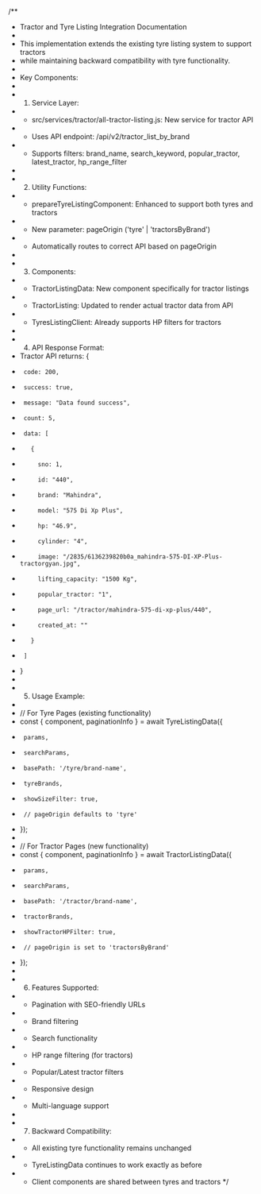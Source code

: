 /\*\*

- Tractor and Tyre Listing Integration Documentation
-
- This implementation extends the existing tyre listing system to support tractors
- while maintaining backward compatibility with tyre functionality.
-
- Key Components:
-
- 1.  Service Layer:
- - src/services/tractor/all-tractor-listing.js: New service for tractor API
- - Uses API endpoint: /api/v2/tractor_list_by_brand
- - Supports filters: brand_name, search_keyword, popular_tractor, latest_tractor, hp_range_filter
-
- 2.  Utility Functions:
- - prepareTyreListingComponent: Enhanced to support both tyres and tractors
- - New parameter: pageOrigin ('tyre' | 'tractorsByBrand')
- - Automatically routes to correct API based on pageOrigin
-
- 3.  Components:
- - TractorListingData: New component specifically for tractor listings
- - TractorListing: Updated to render actual tractor data from API
- - TyresListingClient: Already supports HP filters for tractors
-
- 4.  API Response Format:
- Tractor API returns: {
-      code: 200,
-      success: true,
-      message: "Data found success",
-      count: 5,
-      data: [
-        {
-          sno: 1,
-          id: "440",
-          brand: "Mahindra",
-          model: "575 Di Xp Plus",
-          hp: "46.9",
-          cylinder: "4",
-          image: "/2835/6136239820b0a_mahindra-575-DI-XP-Plus-tractorgyan.jpg",
-          lifting_capacity: "1500 Kg",
-          popular_tractor: "1",
-          page_url: "/tractor/mahindra-575-di-xp-plus/440",
-          created_at: ""
-        }
-      ]
- }
-
- 5.  Usage Example:
-
- // For Tyre Pages (existing functionality)
- const { component, paginationInfo } = await TyreListingData({
-      params,
-      searchParams,
-      basePath: '/tyre/brand-name',
-      tyreBrands,
-      showSizeFilter: true,
-      // pageOrigin defaults to 'tyre'
- });
-
- // For Tractor Pages (new functionality)
- const { component, paginationInfo } = await TractorListingData({
-      params,
-      searchParams,
-      basePath: '/tractor/brand-name',
-      tractorBrands,
-      showTractorHPFilter: true,
-      // pageOrigin is set to 'tractorsByBrand'
- });
-
- 6.  Features Supported:
- - Pagination with SEO-friendly URLs
- - Brand filtering
- - Search functionality
- - HP range filtering (for tractors)
- - Popular/Latest tractor filters
- - Responsive design
- - Multi-language support
-
- 7.  Backward Compatibility:
- - All existing tyre functionality remains unchanged
- - TyreListingData continues to work exactly as before
- - Client components are shared between tyres and tractors
    \*/

